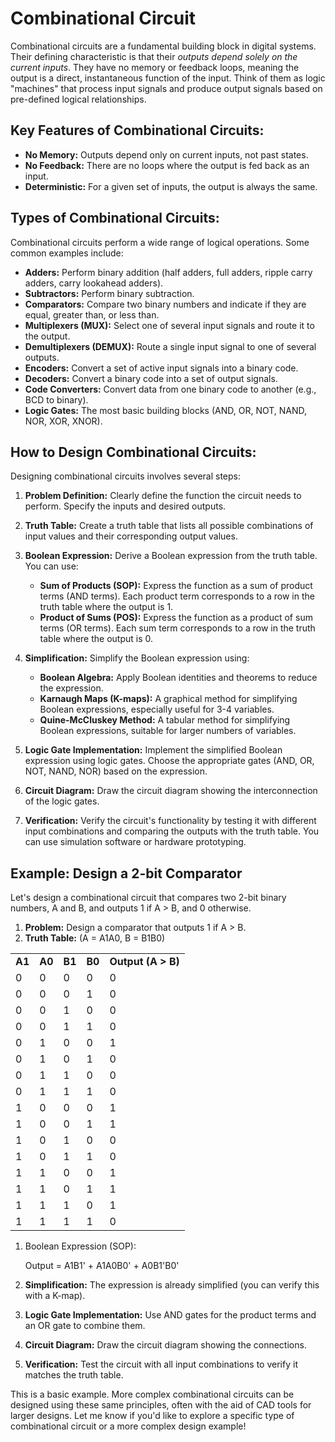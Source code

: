 # Combinational Circuit

Combinational circuits are a fundamental building block in digital systems. Their defining characteristic is that their _outputs depend solely on the current inputs_. They have no memory or feedback loops, meaning the output is a direct, instantaneous function of the input. Think of them as logic "machines" that process input signals and produce output signals based on pre-defined logical relationships.

## Key Features of Combinational Circuits:

- **No Memory:** Outputs depend only on current inputs, not past states.
- **No Feedback:** There are no loops where the output is fed back as an input.
- **Deterministic:** For a given set of inputs, the output is always the same.

## Types of Combinational Circuits:

Combinational circuits perform a wide range of logical operations. Some common examples include:

- **Adders:** Perform binary addition (half adders, full adders, ripple carry adders, carry lookahead adders).
- **Subtractors:** Perform binary subtraction.
- **Comparators:** Compare two binary numbers and indicate if they are equal, greater than, or less than.
- **Multiplexers (MUX):** Select one of several input signals and route it to the output.
- **Demultiplexers (DEMUX):** Route a single input signal to one of several outputs.
- **Encoders:** Convert a set of active input signals into a binary code.
- **Decoders:** Convert a binary code into a set of output signals.
- **Code Converters:** Convert data from one binary code to another (e.g., BCD to binary).
- **Logic Gates:** The most basic building blocks (AND, OR, NOT, NAND, NOR, XOR, XNOR).

## How to Design Combinational Circuits:

Designing combinational circuits involves several steps:

1. **Problem Definition:** Clearly define the function the circuit needs to perform. Specify the inputs and desired outputs.
    
2. **Truth Table:** Create a truth table that lists all possible combinations of input values and their corresponding output values.
    
3. **Boolean Expression:** Derive a Boolean expression from the truth table. You can use:
    
    - **Sum of Products (SOP):** Express the function as a sum of product terms (AND terms). Each product term corresponds to a row in the truth table where the output is 1.
    - **Product of Sums (POS):** Express the function as a product of sum terms (OR terms). Each sum term corresponds to a row in the truth table where the output is 0.
4. **Simplification:** Simplify the Boolean expression using:
    
    - **Boolean Algebra:** Apply Boolean identities and theorems to reduce the expression.
    - **Karnaugh Maps (K-maps):** A graphical method for simplifying Boolean expressions, especially useful for 3-4 variables.
    - **Quine-McCluskey Method:** A tabular method for simplifying Boolean expressions, suitable for larger numbers of variables.
5. **Logic Gate Implementation:** Implement the simplified Boolean expression using logic gates. Choose the appropriate gates (AND, OR, NOT, NAND, NOR) based on the expression.
    
6. **Circuit Diagram:** Draw the circuit diagram showing the interconnection of the logic gates.
    
7. **Verification:** Verify the circuit's functionality by testing it with different input combinations and comparing the outputs with the truth table. You can use simulation software or hardware prototyping.
    

## Example: Design a 2-bit Comparator

Let's design a combinational circuit that compares two 2-bit binary numbers, A and B, and outputs 1 if A > B, and 0 otherwise.

1. **Problem:** Design a comparator that outputs 1 if A > B.
2. **Truth Table:** (A = A1A0, B = B1B0)

|   |   |   |   |   |
|---|---|---|---|---|
|**A1**|**A0**|**B1**|**B0**|**Output (A > B)**|
|0|0|0|0|0|
|0|0|0|1|0|
|0|0|1|0|0|
|0|0|1|1|0|
|0|1|0|0|1|
|0|1|0|1|0|
|0|1|1|0|0|
|0|1|1|1|0|
|1|0|0|0|1|
|1|0|0|1|1|
|1|0|1|0|0|
|1|0|1|1|0|
|1|1|0|0|1|
|1|1|0|1|1|
|1|1|1|0|1|
|1|1|1|1|0|

1. Boolean Expression (SOP):
    
    Output = A1B1' + A1A0B0' + A0B1'B0'
    
4. **Simplification:** The expression is already simplified (you can verify this with a K-map).
    
5. **Logic Gate Implementation:** Use AND gates for the product terms and an OR gate to combine them.
    
6. **Circuit Diagram:** Draw the circuit diagram showing the connections.
    
7. **Verification:** Test the circuit with all input combinations to verify it matches the truth table.
    

This is a basic example. More complex combinational circuits can be designed using these same principles, often with the aid of CAD tools for larger designs. Let me know if you'd like to explore a specific type of combinational circuit or a more complex design example!